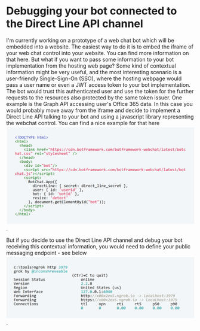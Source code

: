 # Debugging your bot connected to the Direct Line API channel
I'm currently working on a prototype of a web chat bot which will be embedded into a website. The easiest way to do it is to embed the iframe of your web chat control into your website. You can find more information on that here.
But what if you want to pass some information to your bot implementation from the hosting web page? Some kind of contextual information might be very useful, and the most interesting scenario is a user-friendly Single-Sign-On (SSO), where the hosting webpage would pass a user name or even a JWT access token to your bot implementation. The bot would trust this authenticated user and use the token for the further requests to the resources also protected by the same token issuer. One example is the Graph API accessing user's Office 365 data.
In this case you would probably move away from the iframe and decide to implement a Direct Line API talking to your bot and using a javascript library representing the webchat control. You can find a nice example for that here ![snippet1](snippet1.png).

But if you decide to use the Direct Line API channel and debug your bot receiving this contextual information, you would need to define your public messaging endpoint - see below ![snippet2](snippet2.png).
